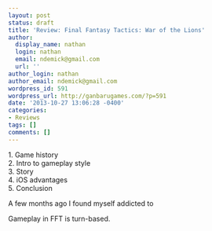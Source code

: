```yaml
---
layout: post
status: draft
title: 'Review: Final Fantasy Tactics: War of the Lions'
author:
  display_name: nathan
  login: nathan
  email: ndemick@gmail.com
  url: ''
author_login: nathan
author_email: ndemick@gmail.com
wordpress_id: 591
wordpress_url: http://ganbarugames.com/?p=591
date: '2013-10-27 13:06:28 -0400'
categories:
- Reviews
tags: []
comments: []
---
```

<p>1. Game history<br />
2. Intro to gameplay style<br />
3. Story<br />
4. iOS advantages<br />
5. Conclusion</p>
<p>A few months ago I found myself addicted to </p>
<p>Gameplay in FFT is turn-based. </p>
